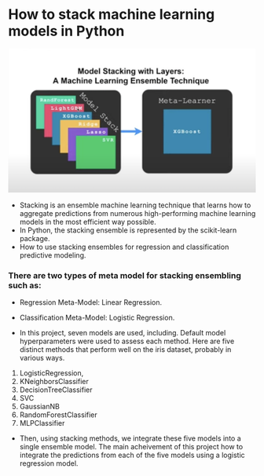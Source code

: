 # How to stack machine learning models in Python

![Screenshot](image.png)
* Stacking is an ensemble machine learning technique that learns how to aggregate predictions from numerous high-performing machine learning models in the most efficient way possible.
* In Python, the stacking ensemble is represented by the scikit-learn package.
* How to use stacking ensembles for regression and classification predictive modeling.

### There are two types of meta model for stacking ensembling such as:
* Regression Meta-Model: Linear Regression.
* Classification Meta-Model: Logistic Regression.

* In this project, seven models are used, including. Default model hyperparameters were used to assess each method. Here are five distinct methods that perform well on the iris dataset, probably in various ways.
 1. LogisticRegression,
 2. KNeighborsClassifier
 3. DecisionTreeClassifier
 4. SVC
 5. GaussianNB
 6. RandomForestClassifier
 7. MLPClassifier
* Then, using stacking methods, we integrate these five models into a single ensemble model. The main acheivement of this project how to integrate the predictions from each of the five models using a logistic regression model.
